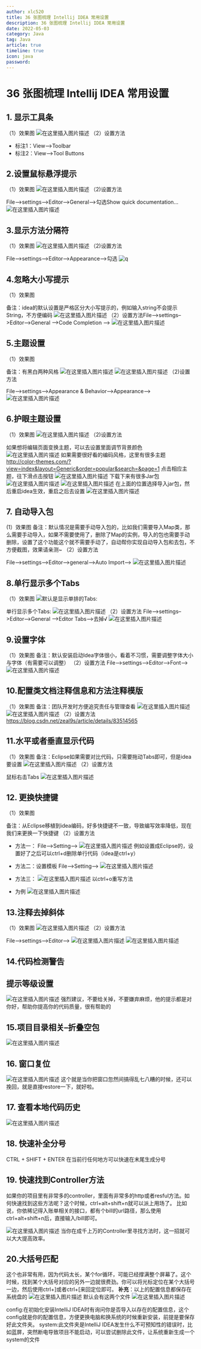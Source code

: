```yaml
---
author: xlc520
title: 36 张图梳理 Intellij IDEA 常用设置
description: 36 张图梳理 Intellij IDEA 常用设置
date: 2022-05-03
category: Java
tag: Java
article: true
timeline: true
icon: java
password: 
---
```




# 36 张图梳理 Intellij IDEA 常用设置

## 1. 显示工具条

（1）效果图
![在这里插入图片描述](https://img-blog.csdnimg.cn/20210224203514537.jpg)
（2）设置方法

- 标注1：View–>Toolbar
- 标注2：View–>Tool Buttons

## 2.设置鼠标悬浮提示

（1）效果图
![在这里插入图片描述](https://img-blog.csdnimg.cn/20210224203557930.jpg)
（2)设置方法

File–>settings–>Editor–>General–>勾选Show quick documentation…
![在这里插入图片描述](https://img-blog.csdnimg.cn/20210224203618871.jpg)

## 3.显示方法分隔符

（1）效果图
![在这里插入图片描述](https://img-blog.csdnimg.cn/20210224203648505.jpg)
（2)设置方法

File–>settings–>Editor–>Appearance–>勾选
![q](https://img-blog.csdnimg.cn/20210224203711703.jpg)

## 4.忽略大小写提示

（1）效果图

备注：idea的默认设置是严格区分大小写提示的，例如输入string不会提示String，不方便编码
![在这里插入图片描述](https://img-blog.csdnimg.cn/20210224203811694.jpg)
（2）设置方法File–>settings–>Editor–>General -->Code Completion -->
![在这里插入图片描述](https://img-blog.csdnimg.cn/20210224203830493.jpg)

## 5.主题设置

（1）效果图

备注：有黑白两种风格
![在这里插入图片描述](https://img-blog.csdnimg.cn/20210224203904545.jpg)
![在这里插入图片描述](https://img-blog.csdnimg.cn/20210224203916562.jpg)
（2)设置方法

File–>settings–>Appearance & Behavior–>Appearance–>
![在这里插入图片描述](https://img-blog.csdnimg.cn/20210224203938251.jpg)

## 6.护眼主题设置

（1）效果图
![在这里插入图片描述](https://img-blog.csdnimg.cn/20210224204009507.jpg)
（2)设置方法

如果想将编辑页面变换主题，可以去设置里面调节背景颜色
![在这里插入图片描述](https://img-blog.csdnimg.cn/20210224204028538.jpg)
如果需要很好看的编码风格，这里有很多主题 http://color-themes.com/?view=index&layout=Generic&order=popular&search=&page=1 点击相应主题，往下滑点击按钮
![在这里插入图片描述](https://img-blog.csdnimg.cn/20210224204049458.jpg)
下载下来有很多Jar包
![在这里插入图片描述](https://img-blog.csdnimg.cn/20210224204104138.jpg)
![在这里插入图片描述](https://img-blog.csdnimg.cn/20210224204116351.jpg)
在上面的位置选择导入jar包，然后重启idea生效，重启之后去设置
![在这里插入图片描述](https://img-blog.csdnimg.cn/20210224204138424.jpg)

## 7. 自动导入包

(1）效果图
备注：默认情况是需要手动导入包的，比如我们需要导入Map类，那么需要手动导入，如果不需要使用了，删除了Map的实例，导入的包也需要手动删除，设置了这个功能这个就不需要手动了，自动帮你实现自动导入包和去包，不方便截图，效果请亲测~
（2）设置方法

File–>settings–>Editor–>general–>Auto Import–>
![在这里插入图片描述](https://img-blog.csdnimg.cn/2021022420421999.jpg)

## 8.单行显示多个Tabs

（1）效果图
![默认是显示单排的Tabs:](https://img-blog.csdnimg.cn/20210224204304589.jpg)

单行显示多个Tabs:
![在这里插入图片描述](https://img-blog.csdnimg.cn/20210224204337379.jpg)
（2）设置方法
File–>settings–>Editor–>General -->Editor Tabs–>去掉√
![在这里插入图片描述](https://img-blog.csdnimg.cn/20210224204420119.jpg)

## 9.设置字体

（1）效果图
备注：默认安装启动Idea字体很小，看着不习惯，需要调整字体大小与字体（有需要可以调整）
（2）设置方法
File–>settings–>Editor–>Font–>
![在这里插入图片描述](https://img-blog.csdnimg.cn/20210224204505784.jpg)

## 10.配置类文档注释信息和方法注释模版

（1）效果图
备注：团队开发时方便追究责任与管理查看
![在这里插入图片描述](https://img-blog.csdnimg.cn/20210224204545258.jpg)
![在这里插入图片描述](https://img-blog.csdnimg.cn/20210224204604611.png)
（2）设置方法
https://blog.csdn.net/zeal9s/article/details/83514565

## 11.水平或者垂直显示代码

（1）效果图
备注：Eclipse如果需要对比代码，只需要拖动Tabs即可，但是idea要设置
![在这里插入图片描述](https://img-blog.csdnimg.cn/20210224204734417.jpg)
（2）设置方法

鼠标右击Tabs
![在这里插入图片描述](https://img-blog.csdnimg.cn/20210224204757375.jpg)

## 12. 更换快捷键

（1）效果图

备注：从Eclipse移植到idea编码，好多快捷键不一致，导致编写效率降低，现在我们来更换一下快捷键
（2）设置方法

- 方法一：
  File–>Setting–>
  ![在这里插入图片描述](https://img-blog.csdnimg.cn/20210224204900966.jpg)
  例如设置成Eclipse的，设置好了之后可以ctrl+d删除单行代码（idea是ctrl+y）

- 方法二：设置模板
  File–>Setting–>
  ![在这里插入图片描述](https://img-blog.csdnimg.cn/20210224204938310.jpg)
- 方法三：
  ![在这里插入图片描述](https://img-blog.csdnimg.cn/20210224205002231.jpg)
  以ctrl+o重写方法
- 为例
  ![在这里插入图片描述](https://img-blog.csdnimg.cn/20210224205019981.jpg)

## 13.注释去掉斜体

（1）效果图
![在这里插入图片描述](https://img-blog.csdnimg.cn/20210224205113664.jpg)
（2）设置方法

File–>settings–>Editor–>
![在这里插入图片描述](https://img-blog.csdnimg.cn/20210224205131716.jpg)
![在这里插入图片描述](https://img-blog.csdnimg.cn/202102242051459.jpg)

## 14.代码检测警告

## 提示等级设置

![在这里插入图片描述](https://img-blog.csdnimg.cn/20210224205204818.jpg)
强烈建议，不要给关掉，不要嫌弃麻烦，他的提示都是对你好，帮助你提高你的代码质量，很有帮助的

## 15.项目目录相关–折叠空包

![在这里插入图片描述](https://img-blog.csdnimg.cn/20210224205220446.jpg)

## 16. 窗口复位

![在这里插入图片描述](https://img-blog.csdnimg.cn/20210224205236946.jpg)
这个就是当你把窗口忽然间搞得乱七八糟的时候，还可以挽回，就是直接restore一下，就好啦。

## 17. 查看本地代码历史

![在这里插入图片描述](https://img-blog.csdnimg.cn/2021022420530438.jpg)

## 18. 快速补全分号

CTRL + SHIFT + ENTER 在当前行任何地方可以快速在末尾生成分号

## 19. 快速找到Controller方法

如果你的项目里有非常多的controller，里面有非常多的http或者resful方法。如何快速找到这些方法呢？这个时候，ctrl+alt+shift+n就可以派上用场了。
比如说，你依稀记得入账单相关的接口，都有个bill的url路径，那么使用ctrl+alt+shift+n后，直接输入/bill即可。

![在这里插入图片描述](https://img-blog.csdnimg.cn/20210224205514795.png)
当你在成千上万的Controller里寻找方法时，这一招就可以大大提高效率。

## 20.大括号匹配

这个也非常有用，因为代码太长，某个for循环，可能已经撑满整个屏幕了。这个时候，找到某个大括号对应的另外一边就很费劲。你可以将光标定位在某个大括号一边，然后使用ctrl+]或者ctrl+[来回定位即可。 **补充**：以上的配置信息都保存在系统盘的
![在这里插入图片描述](https://img-blog.csdnimg.cn/20210224205558296.png)
默认会有这两个文件
![在这里插入图片描述](https://img-blog.csdnimg.cn/20210224205626669.png)

config:在初始化安装IntelliJ IDEA时有询问你是否导入以存在的配置信息，这个config就是你的配置信息，方便更换电脑和换系统的时候重新安装，前提是要保存好此文件夹。
system:此文件夹是IntelliJ IDEA发生什么不可预知性的错误时，比如蓝屏，突然断电导致项目不能启动，可以尝试删除此文件，让系统重新生成一个system的文件